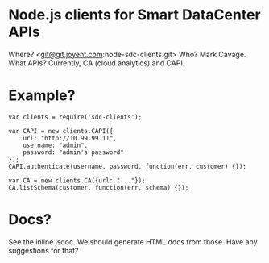 # Node.js clients for Smart DataCenter APIs

Where? <git@git.joyent.com:node-sdc-clients.git>
Who? Mark Cavage.
What APIs? Currently, CA (cloud analytics) and CAPI.


# Example?

    var clients = require('sdc-clients');

    var CAPI = new clients.CAPI({
        url: "http://10.99.99.11",
        username: "admin",
        password: "admin's password"
    });
    CAPI.authenticate(username, password, function(err, customer) {});

    var CA = new clients.CA({url: "..."});
    CA.listSchema(customer, function(err, schema) {});


# Docs?

See the inline jsdoc. We should generate HTML docs from those. Have any
suggestions for that?

